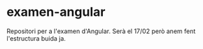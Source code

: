 # examen-angular
Repositori per a l'examen d'Angular. Serà el 17/02 però anem fent l'estructura buida ja.
